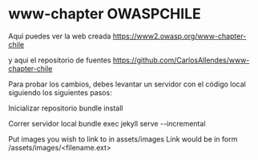# www-chapter OWASPCHILE

Aqui puedes ver la web creada https://www2.owasp.org/www-chapter-chile

y aqui el repositorio de fuentes https://github.com/CarlosAllendes/www-chapter-chile

Para probar los cambios, debes levantar un servidor con el código local siguiendo los siguientes pasos:

Inicializar repositorio bundle install

Correr servidor local bundle exec jekyll serve --incremental

Put images you wish to link to in assets/images Link would be in form /assets/images/<filename.ext>

